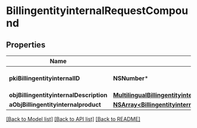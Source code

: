 # BillingentityinternalRequestCompound

## Properties
Name | Type | Description | Notes
------------ | ------------- | ------------- | -------------
**pkiBillingentityinternalID** | **NSNumber*** | The unique ID of the Billingentityinternal. | [optional] 
**objBillingentityinternalDescription** | [**MultilingualBillingentityinternalDescription***](MultilingualBillingentityinternalDescription.md) |  | 
**aObjBillingentityinternalproduct** | [**NSArray&lt;BillingentityinternalproductRequestCompound&gt;***](BillingentityinternalproductRequestCompound.md) |  | 

[[Back to Model list]](../README.md#documentation-for-models) [[Back to API list]](../README.md#documentation-for-api-endpoints) [[Back to README]](../README.md)


